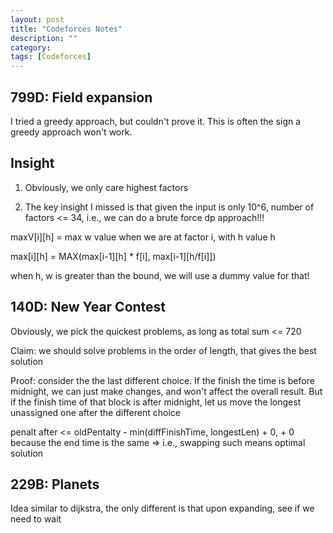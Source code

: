 ```yaml
---
layout: post
title: "Codeforces Notes"
description: ""
category: 
tags: [Codeforces]
---
```


799D:  Field expansion
------------

I tried a greedy approach, but couldn't prove it. This is often the sign a greedy approach won't work.

Insight
------------
1. Obviously, we only care highest factors 

2. The key insight I missed is that given the input is only 10^6, number of factors <= 34, i.e., we can do a brute force dp approach!!!

maxV[i][h] = max w value when we are at factor i, with h value h

max[i][h] = MAX(max[i-1][h] * f[i], max[i-1][h/f[i]])

when h, w is greater than the bound, we will use a dummy value for that!


140D:  New Year Contest
--------------
Obviously, we pick the quickest problems, as long as total sum <= 720 

Claim: we should solve problems in the order of length, that gives the best solution

Proof: consider the the last different choice. If the finish the time is before midnight, we can just make changes, and won't affect the overall result. 
But if the finish time of that block is after midnight, let us move the longest unassigned one after the different choice

penalt after <= oldPentalty - min(diffFinishTime, longestLen) + 0, + 0 because the end time is the same => i.e., swapping such means optimal solution


229B:  Planets
-----------
Idea similar to dijkstra, the only different is that upon expanding, see if we need to wait
